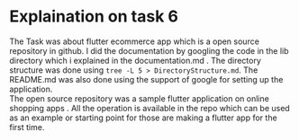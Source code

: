 # Explaination on task 6
The Task was about flutter ecommerce app which is a open source repository in github. I did the documentation by googling the code in the lib directory which i explained in the documentation.md . The directory structure was done using ``tree -L 5 > DirectoryStructure.md``. The README.md was also done using the support of google for setting up the application.<br>
The open source repository was a sample flutter application on online shopping apps . All the operation is available in the repo which can be used as an example or starting point for those are making a flutter app for the first time.
